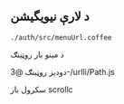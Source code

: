 ## د لارې نیویگیشن

`./auth/src/menuUrl.coffee`

د مینو بار روټینګ

دودیز روټینګ
@3-/urlli/Path.js

سکرول بار
scrollc